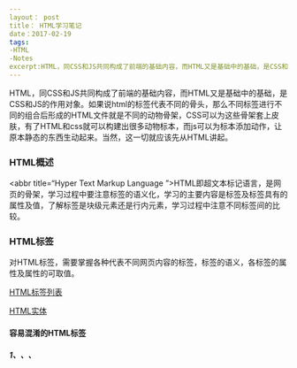 ```yaml
---
layout： post
title： HTML学习笔记
date：2017-02-19 
tags: 
-HTML
-Notes
excerpt:HTML，同CSS和JS共同构成了前端的基础内容，而HTML又是基础中的基础，是CSS和JS的作用对象。如果说html的标签代表不同的骨头，那么不同标签进行不同的组合后形成的HTML文件就是不同的动物骨架，CSS可以为这些骨架套上皮肤，有了HTML和css就可以构建出很多动物标本，而js可以为标本添加动作，让原本静态的东西生动起来。当然，这一切就应该先从HTML讲起。
---
```




HTML，同CSS和JS共同构成了前端的基础内容，而HTML又是基础中的基础，是CSS和JS的作用对象。如果说html的标签代表不同的骨头，那么不同标签进行不同的组合后形成的HTML文件就是不同的动物骨架，CSS可以为这些骨架套上皮肤，有了HTML和css就可以构建出很多动物标本，而js可以为标本添加动作，让原本静态的东西生动起来。当然，这一切就应该先从HTML讲起。

### HTML概述

<abbr title=“Hyper Text Markup Language ”>HTML</abbr>即超文本标记语言，是网页的骨架，学习过程中要注意标签的语义化，学习的主要内容是标签及标签具有的属性及值，了解标签是块级元素还是行内元素，学习过程中注意不同标签间的比较。

### HTML标签

对HTML标签，需要掌握各种代表不同网页内容的标签，标签的语义，各标签的属性及属性的可取值。

[HTML标签列表](http://www.w3school.com.cn/tags/html_ref_byfunc.asp)

[HTML实体](http://www.w3school.com.cn/tags/html_ref_entities.html)

#### 容易混淆的HTML标签

##### 1、<em>、<strong>、<big>



